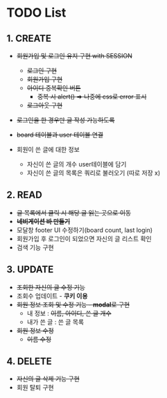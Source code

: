 # TODO List

## 1. CREATE

- ~~회원가입 및 로그인 유지 구현 with SESSION~~
  - ~~로그인 구현~~
  - ~~회원가입 구현~~
  - ~~아이디 중복확인 버튼~~
    - ~~중복 시 alert() => 나중에 css로 error 표시~~
  - ~~로그아웃 구현~~

- ~~로그인을 한 경우만 글 작성 가능하도록~~

- ~~board 테이블과 user 테이블 연결~~

- 회원이 쓴 글에 대한 정보
  - 자신이 쓴 글의 개수 user테이블에 담기
  - 자신이 쓴 글의 목록은 쿼리로 불러오기 (따로 저장 x)

## 2. READ

- ~~글 목록에서 클릭 시 해당 글 읽는 곳으로 이동~~
- ~~**네비게이션 바 만들기**~~
- 모달창 footer UI 수정하기(board count, last login)
- 회원가입 후 로그인이 되었으면 자신의 글 리스트 확인
- 검색 기능 구현

## 3. UPDATE

- ~~조회한 자신의 글 수정 기능~~
- 조회수 업데이트 - **쿠키 이용**
- ~~회원 정보 조회 및 수정 기능 - **modal**로 구현~~
  - 내 정보 : ~~이름, 아이디, 쓴 글 개수~~ 
  - 내가 쓴 글 : 쓴 글 목록
- ~~회원 정보 수정~~
  - ~~이름 수정~~

## 4. DELETE

- ~~자신의 글 삭제 기능 구현~~
- 회원 탈퇴 구현



